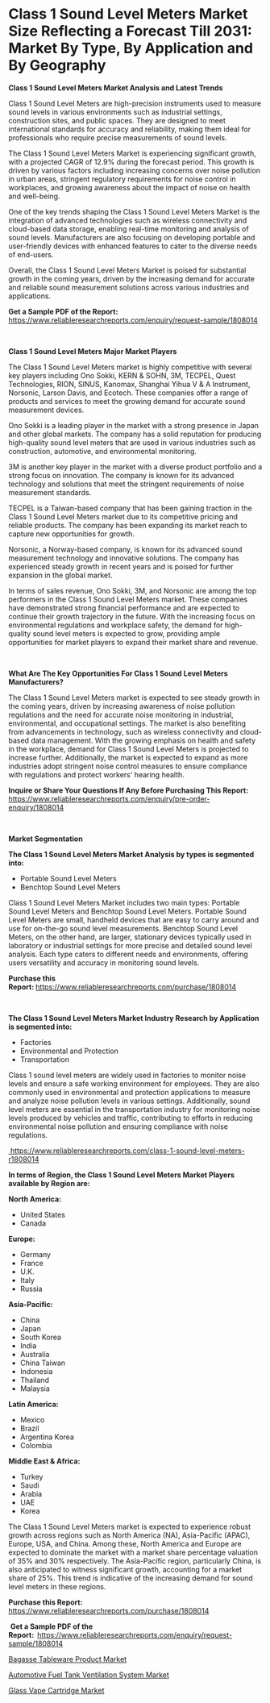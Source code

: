 <p><h1>Class 1 Sound Level Meters Market Size Reflecting a Forecast Till 2031: Market By Type, By Application and By Geography</h1></p><p><strong>Class 1 Sound Level Meters Market Analysis and Latest Trends</strong></p>
<p><p>Class 1 Sound Level Meters are high-precision instruments used to measure sound levels in various environments such as industrial settings, construction sites, and public spaces. They are designed to meet international standards for accuracy and reliability, making them ideal for professionals who require precise measurements of sound levels.</p><p>The Class 1 Sound Level Meters Market is experiencing significant growth, with a projected CAGR of 12.9% during the forecast period. This growth is driven by various factors including increasing concerns over noise pollution in urban areas, stringent regulatory requirements for noise control in workplaces, and growing awareness about the impact of noise on health and well-being.</p><p>One of the key trends shaping the Class 1 Sound Level Meters Market is the integration of advanced technologies such as wireless connectivity and cloud-based data storage, enabling real-time monitoring and analysis of sound levels. Manufacturers are also focusing on developing portable and user-friendly devices with enhanced features to cater to the diverse needs of end-users.</p><p>Overall, the Class 1 Sound Level Meters Market is poised for substantial growth in the coming years, driven by the increasing demand for accurate and reliable sound measurement solutions across various industries and applications.</p></p>
<p><strong>Get a Sample PDF of the Report:&nbsp;</strong> <a href="https://www.reliableresearchreports.com/enquiry/request-sample/1808014">https://www.reliableresearchreports.com/enquiry/request-sample/1808014</a></p>
<p>&nbsp;</p>
<p><strong>Class 1 Sound Level Meters Major Market Players</strong></p>
<p><p>The Class 1 Sound Level Meters market is highly competitive with several key players including Ono Sokki, KERN & SOHN, 3M, TECPEL, Quest Technologies, RION, SINUS, Kanomax, Shanghai Yihua V & A Instrument, Norsonic, Larson Davis, and Ecotech. These companies offer a range of products and services to meet the growing demand for accurate sound measurement devices.</p><p>Ono Sokki is a leading player in the market with a strong presence in Japan and other global markets. The company has a solid reputation for producing high-quality sound level meters that are used in various industries such as construction, automotive, and environmental monitoring.</p><p>3M is another key player in the market with a diverse product portfolio and a strong focus on innovation. The company is known for its advanced technology and solutions that meet the stringent requirements of noise measurement standards.</p><p>TECPEL is a Taiwan-based company that has been gaining traction in the Class 1 Sound Level Meters market due to its competitive pricing and reliable products. The company has been expanding its market reach to capture new opportunities for growth.</p><p>Norsonic, a Norway-based company, is known for its advanced sound measurement technology and innovative solutions. The company has experienced steady growth in recent years and is poised for further expansion in the global market.</p><p>In terms of sales revenue, Ono Sokki, 3M, and Norsonic are among the top performers in the Class 1 Sound Level Meters market. These companies have demonstrated strong financial performance and are expected to continue their growth trajectory in the future. With the increasing focus on environmental regulations and workplace safety, the demand for high-quality sound level meters is expected to grow, providing ample opportunities for market players to expand their market share and revenue.</p></p>
<p>&nbsp;</p>
<p><strong>What Are The Key Opportunities For Class 1 Sound Level Meters Manufacturers?</strong></p>
<p><p>The Class 1 Sound Level Meters market is expected to see steady growth in the coming years, driven by increasing awareness of noise pollution regulations and the need for accurate noise monitoring in industrial, environmental, and occupational settings. The market is also benefiting from advancements in technology, such as wireless connectivity and cloud-based data management. With the growing emphasis on health and safety in the workplace, demand for Class 1 Sound Level Meters is projected to increase further. Additionally, the market is expected to expand as more industries adopt stringent noise control measures to ensure compliance with regulations and protect workers' hearing health.</p></p>
<p><strong>Inquire or Share Your Questions If Any Before Purchasing This Report:</strong> <a href="https://www.reliableresearchreports.com/enquiry/pre-order-enquiry/1808014">https://www.reliableresearchreports.com/enquiry/pre-order-enquiry/1808014</a></p>
<p>&nbsp;</p>
<p><strong>Market Segmentation</strong></p>
<p><strong>The Class 1 Sound Level Meters Market Analysis by types is segmented into:</strong></p>
<p><ul><li>Portable Sound Level Meters</li><li>Benchtop Sound Level Meters</li></ul></p>
<p><p>Class 1 Sound Level Meters Market includes two main types: Portable Sound Level Meters and Benchtop Sound Level Meters. Portable Sound Level Meters are small, handheld devices that are easy to carry around and use for on-the-go sound level measurements. Benchtop Sound Level Meters, on the other hand, are larger, stationary devices typically used in laboratory or industrial settings for more precise and detailed sound level analysis. Each type caters to different needs and environments, offering users versatility and accuracy in monitoring sound levels.</p></p>
<p><strong>Purchase this Report:&nbsp;</strong><a href="https://www.reliableresearchreports.com/purchase/1808014">https://www.reliableresearchreports.com/purchase/1808014</a></p>
<p>&nbsp;</p>
<p><strong>The Class 1 Sound Level Meters Market Industry Research by Application is segmented into:</strong></p>
<p><ul><li>Factories</li><li>Environmental and Protection</li><li>Transportation</li></ul></p>
<p><p>Class 1 sound level meters are widely used in factories to monitor noise levels and ensure a safe working environment for employees. They are also commonly used in environmental and protection applications to measure and analyze noise pollution levels in various settings. Additionally, sound level meters are essential in the transportation industry for monitoring noise levels produced by vehicles and traffic, contributing to efforts in reducing environmental noise pollution and ensuring compliance with noise regulations.</p></p>
<p><a href="https://www.reliableresearchreports.com/class-1-sound-level-meters-r1808014">&nbsp;https://www.reliableresearchreports.com/class-1-sound-level-meters-r1808014</a></p>
<p><strong>In terms of Region, the Class 1 Sound Level Meters Market Players available by Region are:</strong></p>
<p>
    <p> <strong> North America: </strong>
        <ul>
            <li>United States</li>
            <li>Canada</li>
        </ul>
        </p> 
    <p> <strong> Europe: </strong>
        <ul>
            <li>Germany</li>
            <li>France</li>
            <li>U.K.</li>
            <li>Italy</li>
            <li>Russia</li>
        </ul>
        </p> 
    <p> <strong> Asia-Pacific: </strong>
        <ul>
            <li>China</li>
            <li>Japan</li>
            <li>South Korea</li>
            <li>India</li>
            <li>Australia</li>
            <li>China Taiwan</li>
            <li>Indonesia</li>
            <li>Thailand</li>
            <li>Malaysia</li>
        </ul>
        </p> 
    <p> <strong> Latin America: </strong>
        <ul>
            <li>Mexico</li>
            <li>Brazil</li>
            <li>Argentina Korea</li>
            <li>Colombia</li>
        </ul>
        </p> 
    <p> <strong> Middle East & Africa: </strong>
        <ul>
            <li>Turkey</li>
            <li>Saudi</li>
            <li>Arabia</li>
            <li>UAE</li>
            <li>Korea</li>
        </ul>
    </p>
    </p>
<p><p>The Class 1 Sound Level Meters market is expected to experience robust growth across regions such as North America (NA), Asia-Pacific (APAC), Europe, USA, and China. Among these, North America and Europe are expected to dominate the market with a market share percentage valuation of 35% and 30% respectively. The Asia-Pacific region, particularly China, is also anticipated to witness significant growth, accounting for a market share of 25%. This trend is indicative of the increasing demand for sound level meters in these regions.</p></p>
<p><strong>Purchase this Report: </strong><a href="https://www.reliableresearchreports.com/purchase/1808014">https://www.reliableresearchreports.com/purchase/1808014</a></p>
<p>&nbsp;<strong>Get a Sample PDF of the Report:&nbsp;&nbsp;</strong><a href="https://www.reliableresearchreports.com/enquiry/request-sample/1808014">https://www.reliableresearchreports.com/enquiry/request-sample/1808014</a></p>
<p><strong></strong></p>
<p><p><a href="https://www.linkedin.com/pulse/bagasse-tableware-product-market-trends-analysis-forecasted-5plcf?trackingId=qrZ%2BDICnkdvfQ0YNj%2FuFAQ%3D%3D">Bagasse Tableware Product Market</a></p><p><a href="https://www.linkedin.com/pulse/automotive-fuel-tank-ventilation-system-market-provides-detailed-ltcme?trackingId=8L2gyytHUd2xl4VI%2B0oaJg%3D%3D">Automotive Fuel Tank Ventilation System Market</a></p><p><a href="https://www.linkedin.com/pulse/glass-vape-cartridge-market-insight-trends-growth-forecasted-791he?trackingId=Y3198y06h0QJ7Mk2OyTZCw%3D%3D">Glass Vape Cartridge Market</a></p></p>